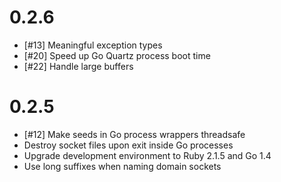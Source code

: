 # 0.2.6
- [#13] Meaningful exception types
- [#20] Speed up Go Quartz process boot time
- [#22] Handle large buffers

# 0.2.5
- [#12] Make seeds in Go process wrappers threadsafe
- Destroy socket files upon exit inside Go processes
- Upgrade development environment to Ruby 2.1.5 and Go 1.4
- Use long suffixes when naming domain sockets
